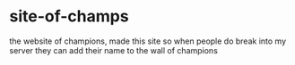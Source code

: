 # site-of-champs
the website of champions, made this site so when people do break into my server they can add their name to the wall of champions
